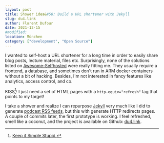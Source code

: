 ```yaml
---
layout: post
title: Shower idea&#58; Build a URL shortener with Jekyll
slug: du4.link
author: Florent Dufour
date: 2021-12-15
#modified:
location: München
category: ["development", "Open Source"]
---
```


I wanted to self-host a URL shortener for a long time in order to easily share blog posts, lecture material, files etc. Surprisingly,<!--more--> none of the solutions listed on [Awesome-Selfhosted](https://github.com/awesome-selfhosted/awesome-selfhosted#url-shorteners) were really fitting me. They usually require a frontend, a database, and sometimes don't run in ARM docker containers without a bit of hacking. Besides, I'm not interested in fancy features like analytics, access control, and co.

KISS[^KISS]! I just need a set of HTML pages with a `http-equiv="refresh"` tag that points to my target!

I take a shower and realize I can repurpose [Jekyll](https://jekyllrb.com) very much like I did to generate [podcast RSS feeds](https://podcast.dufour.xyz), but this with generate HTTP redirects pages. A couple of commits later, the first prototype is working. I feel refreshed, smell like a coconut, and the project is available on Github: [du4.link](https://github.com/f-dufour/du4.link).

[^KISS]: [Keep it Simple Stupid.](https://en.wikipedia.org/wiki/KISS_principle)